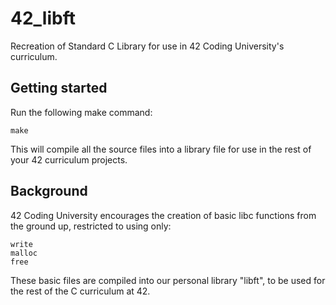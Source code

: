 # 42_libft
Recreation of Standard C Library for use in 42 Coding University's curriculum.
## Getting started
Run the following make command:
```
make
```
This will compile all the source files into a library file for use in the rest of your 42 curriculum projects.
## Background
42 Coding University encourages the creation of basic libc functions from the ground up, restricted to using only:
```
write
malloc
free
```
These basic files are compiled into our personal library "libft", to be used for the rest of the C curriculum at 42.
